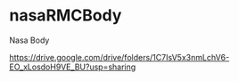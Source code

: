 # nasaRMCBody
Nasa Body

https://drive.google.com/drive/folders/1C7IsV5x3nmLchV6-EO_xLosdoH9VE_BU?usp=sharing
